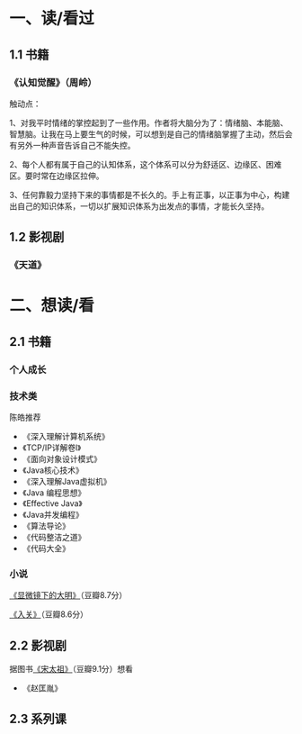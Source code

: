 # 一、读/看过

## 1.1 书籍

### 《认知觉醒》（周岭）

触动点：

1、对我平时情绪的掌控起到了一些作用。作者将大脑分为了：情绪脑、本能脑、智慧脑。让我在马上要生气的时候，可以想到是自己的情绪脑掌握了主动，然后会有另外一种声音告诉自己不能失控。

2、每个人都有属于自己的认知体系，这个体系可以分为舒适区、边缘区、困难区。要时常在边缘区拉伸。

3、任何靠毅力坚持下来的事情都是不长久的。手上有正事，以正事为中心，构建出自己的知识体系，一切以扩展知识体系为出发点的事情，才能长久坚持。

## 1.2 影视剧

### 《天道》

# 二、想读/看

## 2.1 书籍

### 个人成长



### 技术类

陈皓推荐

- 《深入理解计算机系统》
- 《TCP/IP详解卷l》
- 《面向对象设计模式》
- 《Java核心技术》
- 《深入理解Java虚拟机》
- 《Java 编程思想》
- 《Effective Java》
- 《Java并发编程》
- 《算法导论》
- 《代码整洁之道》
- 《代码大全》

### 小说

[《显微镜下的大明》](https://read.douban.com/ebook/419355111/?dcs=subject-rec&dcm=douban&dct=36384601)（豆瓣8.7分）

[《入关》](https://book.douban.com/subject/36384601/)（豆瓣8.6分）

## 2.2 影视剧

据图书[《宋太祖》](https://book.douban.com/subject/35771888/)（豆瓣9.1分）想看

- 《赵匡胤》

## 2.3 系列课